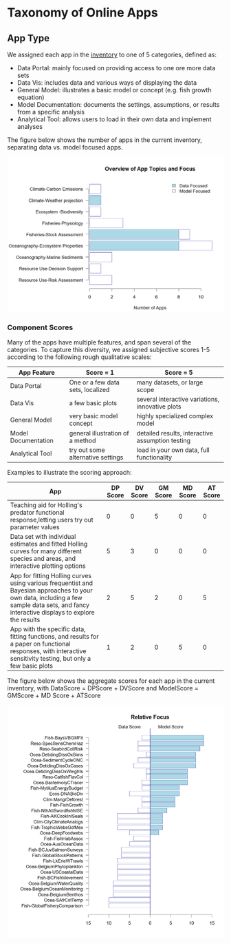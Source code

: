 # Taxonomy of Online Apps


## App Type

We assigned each app in the [inventory](../../DATA/OnlineApplications/) to
one of 5 categories, defined as:

* Data Portal: mainly focused on providing access to one ore more data sets
* Data Vis: includes data and various ways of displaying the data
* General Model: illustrates a basic model or concept  (e.g. fish growth equation)
* Model Documentation: documents the settings, assumptions, or results from a specific analysis 
* Analytical Tool:  allows users to load in their own data and implement analyses


The figure below shows the number of apps in the current inventory, separating data vs. model focused apps.


<img src="https://github.com/SOLV-Code/GreyFish/blob/master/DATA/OnlineApplications/GeneratedPlots/Summary_ByGeneralTopic.png"
	width="600">


### Component Scores

Many of the apps have multiple features, and span several of the categories. 
To capture this diversity, we assigned subjective scores 1-5 according to the following
 rough qualitative scales:
 
 **App Feature** | **Score = 1**  | **Score = 5** 
-- | -- | --
Data Portal |  One or a few  data sets, localized |  many datasets, or large scope
Data Vis   |  a few basic plots      |  several interactive variations, innovative plots
General Model | very basic model concept  |  highly specialized complex model
Model Documentation |  general illustration of a method | detailed results, interactive assumption testing
 Analytical Tool    | try out some alternative settings | load in your own data, full functionality


Examples to illustrate the scoring approach:

 **App** | **DP Score**  | **DV Score** | **GM Score** | **MD Score** | **AT Score** 
-- | -- | --| --| --| --
Teaching aid for Holling's  predator functional response,letting users try out parameter values | 0  | 0  | 5 | 0  | 0 
Data set with individual estimates and fitted Holling curves for many different species and areas, and interactive plotting options | 5  | 3 | 0 | 0  | 0 
App for fitting Holling curves using various frequentist and Bayesian approaches to your own data, including a few sample data sets, and fancy interactive displays to explore the results | 2  | 5  | 2 | 0  | 5
App with the specific data, fitting functions, and results for a paper on functional responses, with interactive sensitivity testing, but only a few basic plots  | 1  | 2 | 0 | 5 | 0 


The figure below shows the aggregate scores for each app in the current inventory, with DataScore = DPScore + DVScore and ModelScore = GMScore + MD Score + ATScore



<img src="https://github.com/SOLV-Code/GreyFish/blob/master/DATA/OnlineApplications/GeneratedPlots/TornadoPlot_AppFocus.png"
	width="800">





